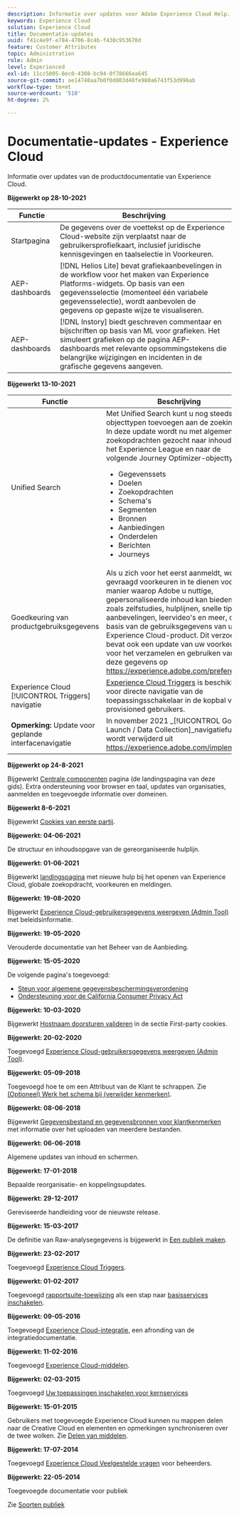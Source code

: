```yaml
---
description: Informatie over updates voor Adobe Experience Cloud Help.
keywords: Experience Cloud
solution: Experience Cloud
title: Documentatie-updates
uuid: f41c4e9f-e784-4706-8c4b-f430c953670d
feature: Customer Attributes
topic: Administration
role: Admin
level: Experienced
exl-id: 11cc5005-8ec0-4308-bc94-0f78666ea645
source-git-commit: ae14748aa7b0f0d803d48fe980a6743f53d996ab
workflow-type: tm+mt
source-wordcount: '510'
ht-degree: 2%

---
```


# Documentatie-updates - Experience Cloud

Informatie over updates van de productdocumentatie van Experience Cloud.

**Bijgewerkt op 28-10-2021**

| Functie | Beschrijving |
| ------- | ------- |
| Startpagina | De gegevens over de voettekst op de Experience Cloud-website zijn verplaatst naar de gebruikersprofielkaart, inclusief juridische kennisgevingen en taalselectie in Voorkeuren. |
| AEP-dashboards | [!DNL Helios Lite] bevat grafiekaanbevelingen in de workflow voor het maken van Experience Platforms-widgets. Op basis van een gegevensselectie (momenteel één variabele gegevensselectie), wordt aanbevolen de gegevens op gepaste wijze te visualiseren. |
| AEP-dashboards | [!DNL Instory] biedt geschreven commentaar en bijschriften op basis van ML voor grafieken. Het simuleert grafieken op de pagina AEP-dashboards met relevante opsommingstekens die belangrijke wijzigingen en incidenten in de grafische gegevens aangeven. |

**Bijgewerkt 13-10-2021**

| Functie | Beschrijving |
| ------- | ------- |
| Unified Search | Met Unified Search kunt u nog steeds objecttypen toevoegen aan de zoekindex. In deze update wordt nu met algemene zoekopdrachten gezocht naar inhoud op het Experience League en naar de volgende Journey Optimizer-objecttypen: <ul><li>Gegevenssets</li><li>Doelen</li><li>Zoekopdrachten</li><li>Schema&#39;s</li><li>Segmenten</li><li>Bronnen</li><li>Aanbiedingen</li><li>Onderdelen</li><li>Berichten</li><li>Journeys</li></ul> |
| Goedkeuring van productgebruiksgegevens | Als u zich voor het eerst aanmeldt, wordt u gevraagd voorkeuren in te dienen voor de manier waarop Adobe u nuttige, gepersonaliseerde inhoud kan bieden, zoals zelfstudies, hulplijnen, snelle tips, aanbevelingen, leervideo&#39;s en meer, op basis van de gebruiksgegevens van uw Experience Cloud-product. Dit verzoek bevat ook een update van uw voorkeuren voor het verzamelen en gebruiken van deze gegevens op <https://experience.adobe.com/preferences>. |
| Experience Cloud [!UICONTROL Triggers] navigatie | [Experience Cloud Triggers](https://experienceleague.adobe.com/docs/core-services/interface/services/activation/triggers.html?lang=en) is beschikbaar voor directe navigatie van de toepassingsschakelaar in de kopbal voor provisioned gebruikers. |
| **Opmerking:** Update voor geplande interfacenavigatie | In november 2021 _[!UICONTROL Go to Launch / Data Collection]_navigatiefunctie wordt verwijderd uit <https://experience.adobe.com/implement>. |

**Bijgewerkt op 24-8-2021**

Bijgewerkt [Centrale componenten](experience-cloud.md) pagina (de landingspagina van deze gids). Extra ondersteuning voor browser en taal, updates van organisaties, aanmelden en toegevoegde informatie over domeinen.

**Bijgewerkt 8-6-2021**

Bijgewerkt [Cookies van eerste partij](cookies-first-party.md).

**Bijgewerkt: 04-06-2021**

De structuur en inhoudsopgave van de gereorganiseerde hulplijn.

**Bijgewerkt: 01-06-2021**

Bijgewerkt [landingspagina](experience-cloud.md) met nieuwe hulp bij het openen van Experience Cloud, globale zoekopdracht, voorkeuren en meldingen.

**Bijgewerkt: 19-08-2020**

Bijgewerkt [Experience Cloud-gebruikersgegevens weergeven (Admin Tool)](admin-tool-experience-cloud.md) met beleidsinformatie.

**Bijgewerkt: 19-05-2020**

Verouderde documentatie van het Beheer van de Aanbieding.

**Bijgewerkt: 15-05-2020**

De volgende pagina&#39;s toegevoegd:

* [Steun voor algemene gegevensbeschermingsverordening](gdpr.md)
* [Ondersteuning voor de California Consumer Privacy Act](ccpa.md)

**Bijgewerkt: 10-03-2020**

Bijgewerkt [Hostnaam doorsturen valideren](cookies-first-party.md#validate) in de sectie First-party cookies.

**Bijgewerkt: 20-02-2020**

Toegevoegd [Experience Cloud-gebruikersgegevens weergeven (Admin Tool)](admin-tool-experience-cloud.md).

**Bijgewerkt: 05-09-2018**

Toegevoegd hoe te om een Attribuut van de Klant te schrappen. Zie [(Optioneel) Werk het schema bij (verwijder kenmerken)](t-crs-usecase.md#task_6568898BB7C44A42ABFB86532B89063C).

**Bijgewerkt: 08-06-2018**

Bijgewerkt [Gegevensbestand en gegevensbronnen voor klantkenmerken](crs-data-file.md#concept_DE908F362DF24172BFEF48E1797DAF19) met informatie over het uploaden van meerdere bestanden.

**Bijgewerkt: 06-06-2018**

Algemene updates van inhoud en schermen.

**Bijgewerkt: 17-01-2018**

Bepaalde reorganisatie- en koppelingsupdates.

**Bijgewerkt: 29-12-2017**

Gereviseerde handleiding voor de nieuwste release.

**Bijgewerkt: 15-03-2017**

De definitie van Raw-analysegegevens is bijgewerkt in [Een publiek maken](t-audience-create.md#task_37F407F58BF9459493BB8E968CDFE737).

**Bijgewerkt: 23-02-2017**

Toegevoegd [Experience Cloud Triggers](triggers.md#concept_887B30241B3E4DB0A2553B2996E2D4FB).

**Bijgewerkt: 01-02-2017**

Toegevoegd [rapportsuite-toewijzing](core-services.md#concept_apg_zq2_rw) als een stap naar [basisservices inschakelen](core-services.md#concept_07ED1D5C64234E77976E6D572E78FB9C).

**Bijgewerkt: 09-05-2016**

Toegevoegd [Experience Cloud-integratie](marketing-cloud-integrations.md#concept_9E6D3E37D1E3452E8CCCFA92AF034F90), een afronding van de integratiedocumentatie.

**Bijgewerkt: 11-02-2016**

Toegevoegd [Experience Cloud-middelen](experience-cloud-assets.md#concept_DDA5224C907D4A4F817D795DA0ED64D0).

**Bijgewerkt: 02-03-2015**

Toegevoegd [Uw toepassingen inschakelen voor kernservices](core-services.md#concept_07ED1D5C64234E77976E6D572E78FB9C)

**Bijgewerkt: 15-01-2015**

Gebruikers met toegevoegde Experience Cloud kunnen nu mappen delen naar de Creative Cloud en elementen en opmerkingen synchroniseren over de twee wolken. Zie [Delen van middelen](creative-cloud.md#concept_3E5A34C3459047D5965F900788A9BA68).

**Bijgewerkt: 17-07-2014**

Toegevoegd [Experience Cloud Veelgestelde vragen](faq.md#concept_13219B4E51784577B6FF78AAA203DE91) voor beheerders.

**Bijgewerkt: 22-05-2014**

Toegevoegde documentatie voor publiek

Zie [Soorten publiek](audience-library.md#topic_679810123CAA4E0CA4FA3417FB0100C7)
